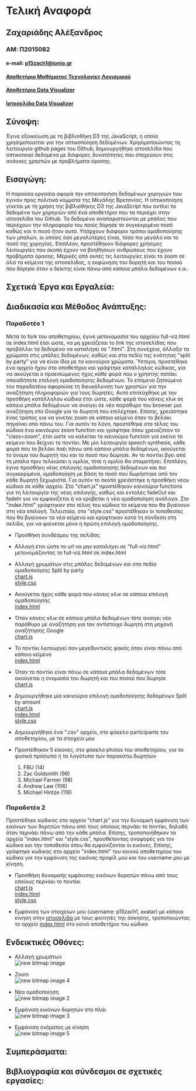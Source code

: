 # Τελική Αναφορά
## Ζαχαριάδης Αλέξανδρος
### ΑΜ: Π2015082
#### e-mail: p15zach1@ionio.gr  
#### [Αποθετήριο Μαθήματος Τεχνολογίες Λογισμικού](https://github.com/p15zach1/sw)  
#### [Αποθετήριο Data Visualizer](https://github.com/p15zach1/D3js-uk-political-donations)  
#### [Ιστοσελίδα Data Visualizer](https://p15zach1.github.io/D3js-uk-political-donations)

## Σύνοψη:  
Έγινε εξοικείωση με τη βιβλιοθήκη D3 της JavaScript, η οποία χρησιμοποιείται για την οπτικοποίηση δεδομένων. Χρησιμοποιώντας τη λειτουργία github pages του Github, δημιουργήθηκε ιστοσελίδα που οπτικοποιεί δεδομένα με διάφορες δυνατότητες που στοχεύουν στις ανάγκες χρηστών με προβλήματα όρασης.  

## Εισαγώγη:  
Η παρούσα εργασία αφορά την οπτικοποιήση δεδομένων χορηγιών που έγιναν προς πολιτικά κόμματα της Μεγάλης Βρετανίας. Η οπτικοποίηση γίνεται με τη χρήση της βιβλιοθήκης D3 της JavaScript που αντλεί τα δεδομένα των χορηγιών από ένα αποθετήριο που τα περιέχει στην ιστοσελίδα του Github. Τα δεδομένα αναπαριστούνται με μπάλες που περιέχουν την πληροφορία του ποιός δόρησε το συγκεκριμένο ποσό καθώς και τι ποσό ήταν αυτό. Υπάρχουν διάφοροι τρόποι ομαδοποίησης των μπαλών, οι οποίες όσο μεγαλύτερες είναι, τόσο πιο μεγάλο και το ποσό της χορηγίας. Επιπλέον, προστέθηκαν διάφορες χρήσιμες λειτουργίες που σκοπό έχουν να βοηθήσουν ανθρώπους που έχουν προβήματα όρασης. Μερικές από αυτές τις λειτουργίες είναι το zoom σε όλα τα κείμενα της ιστοσελίδας, η εκφώνηση του δορητή και του ποσού που δόρησε όταν ο δείκτης είναι πάνω από κάποια μπάλα δεδομένων κ.α..

## Σχετικά Έργα και Εργαλεία:  


## Διαδικασία και Μέθοδος Ανάπτυξης: 
### Παραδοτέο 1  
Μετά το fork του αποθετηρίου, έγινε μετονομασία του αρχείου full-viz.html σε index.html έτσι ώστε, να μη χρειάζεται το link της ιστοσελίδας που προβάλλει τα δεδομένα να καταλήγει σε ".html". Στη συνέχεια, άλλαξα τα χρώματα στις μπάλες δεδομένων, καθώς και στα πεδία της ενότητας "split by party" για να είναι ίδια με τα καινούρια χρώματα. Ύστερα, προστέθηκε ένα αρχείο ήχου στο αποθετήριο και γράφτηκε κατάλληλος κώδικας, για να ακούγεται ο προειπώμενος ήχος κάθε φορά που ο χρήστης πατάει οποιαδήποτε επιλογή ομαδοποίησης δεδομένων. Το επόμενο ζητούμενο του παραδοτέου αφορούσε τη διευκόλυνση των χρηστών για την αναζήτηση πληροφοριών για τους δωρητές. Αυτό επιτεύχθηκε με την προσθήκη κατάλληλου κώδικα έτσι ώστε, κάθε φορά που κάνεις κλικ σε κάποια μπάλα δεδομένων να ανοίγει σε νέο παράθυρο του browser μια αναζήτηση στο Google για το δωρητή που επιλέχτηκε. Επίσης, χρειάστηκε ένας τρόπος για να γίνεται zoom σε κάποιο κείμενο όταν το βελάκι πηγαίνει από πάνω του. Για αυτόν το λόγο, προστέθηκε στο τέλος του κώδικα ένα καινόυριο zoom function και γράφτηκε όπου χρειαζόταν το "class=zoom", έτσι ώστε να καλείται το καινούριο function για εκείνο το κείμενο που δείχνει το ποντίκι. Με μία λειτουργία speech synthesis, κάθε φορά που το βελάκι παέι πάνω από κάποια μπάλα δεδομένων, ακούγεται το όνομα του δωρητή του και το ποσό που δώρησε. Αν το ποντίκι βγει από τη μπάλα πριν τελειώσει η ομιλία, τότε η ομιλία θα σταματήσει. Επιπλέον, έγινε προσθήκη νέας επιλογής ομαδοποίησης δεδομένων και πιο συγκεκριμένα, ομαδοποίηση με βάση το ποσό που δωρήστηκε από τον κάθε δωρητή ξεχωριστά. Για αυτόν το σκοπό χρειάστηκε η προσθήκη νέου κώδικα σε κάθε αρχείο. Στο "chart.js" προστέθηκαν καινούρια functions για τη λειτουργία της νέας επιλογής, καθώς και εντολές fadeOut και fadeIn για να εμφανίζεται ή να κρύβεται η νέα ομαδοποίηση ανάλογα. Στο "index.html" γράφτηκαν στο τέλος του κώδικα τα κείμενα που θα βγαίνουν στη νέα επιλογή. Τελευταία, στο "style.css" προστέθηκαν οι τοποθεσίες που θα βγαίνουν τα νέα κείμενα και κρύφτηκαν κατά τη σύνδεση στη σελίδα, για να φαίνεται μόνο η πρώτη επιλογή ομαδοποίησης.  

* Προσθήκη συνδέσμου της σελίδας
* Αλλαγή έτσι ώστε το url να μην καταλήγει σε "full-viz.html" μετονομάζοντας το full-viz.html σε index.html
* Αλλαγή χρωμάτων στις μπάλες δεδομένων και στα πεδία ομαδοποίησης Split by party  
[chart.js](https://github.com/p15zach1/D3js-uk-political-donations/blob/gh-pages/chart.js)  
[style.css](https://github.com/p15zach1/D3js-uk-political-donations/blob/gh-pages/style.css)  

* Ακούγεται ήχος κάθε φορά που κάνεις κλικ σε κάποια επιλογή ομαδοποίησης  
[index.html](https://github.com/p15zach1/D3js-uk-political-donations/blob/gh-pages/index.html)

* Όταν κάνεις κλικ σε κάποια μπάλα δεδομένων τότε ανοίγει νέο παράθυρο με αναζήτηση για τον αντίστοιχο δωρητή στη μηχανή αναζήτησης Google  
[chart.js](https://github.com/p15zach1/D3js-uk-political-donations/blob/gh-pages/chart.js)

* Το ποντίκι λειτουργεί σαν μεγεθυντικός φακός όταν είναι πάνω από κάποιο κείμενο  
[index.html](https://github.com/p15zach1/D3js-uk-political-donations/blob/gh-pages/index.html)  

* Όταν το ποντίκι είναι πάνω σε κάποια μπάλα δεδομένων τότε ακούγεται η ονομασία του δωρητή και του ποσού που δώρησε  
[chart.js](https://github.com/p15zach1/D3js-uk-political-donations/blob/gh-pages/chart.js)

* Δημιουργήθηκε μία καινούρια επιλογή ομαδοποίησης δεδομένων Split by amount  
[chart.js](https://github.com/p15zach1/D3js-uk-political-donations/blob/gh-pages/chart.js)  
[index.html](https://github.com/p15zach1/D3js-uk-political-donations/blob/gh-pages/index.html)  
[style.css](https://github.com/p15zach1/D3js-uk-political-donations/blob/gh-pages/style.css)  

* Δημιουργήθηκε ένα ".csv" αρχείο, στο φάκελο participants του αποθετηρίου, με τα στοιχεία μου
* Προστέθηκαν 5 είκονες, στο φάκελο photos του αποθετηρίου, για τα φυσικά πρόσωπα ή τα λογότυπα των παρακάτω δωρητών
  1. FBU (14)
  2. Zac Goldsmith (96)
  3. Michael Farmer (98)
  4. Andrew Law (106)
  5. Michael Hintze (116)  
  
### Παραδοτέο 2  
Προστέθηκε κώδικας στο αρχείο "chart.js" για την δυναμική εμφάνιση των εικόνων των δορητών πάνω από τους οποίους περνάει το ποντίκι, δηλαδή όταν περνάει πάνω από την κάθε μπάλα. Επίσης, τροποποιήθηκαν τα αρχεία "index.html" και "style.css", προσθέτοντας αναφορές για τον κώδικα και την τοποθεσία όπου θα εμφανίζονται οι εικόνες. Επίσης, γράφτηκε κώδικας στο αρχείο "index.html" του κοινού αποθετηρίου του κώδικα για την εμφάνιση της εικόνας προφίλ μου και του username μου με κίνηση.

* Προσθήκη δυναμικής εμφάνισης εικόνων δορητών πάνω από τους οποίους περνάει το ποντίκι  
[chart.js](https://github.com/p15zach1/D3js-uk-political-donations/blob/gh-pages/chart.js)  
[index.html](https://github.com/p15zach1/D3js-uk-political-donations/blob/gh-pages/index.html)  
[style.css](https://github.com/p15zach1/D3js-uk-political-donations/blob/gh-pages/style.css)  

* Εμφάνιση των στοιχείων μου (username: p15zach1, avatar) με κάποια κίνηση στην [ιστοσελίδα](https://ioniodi.github.io/D3js-uk-political-donations/participants/) με τους φοιτητές της άσκησης, τροποποιώντας το αρχείο [index.html](https://github.com/ioniodi/D3js-uk-political-donations/blob/master/participants/index.html) στο κοινό αποθετήριο του κώδικα

## Ενδεικτικές Οθόνες:  
+ Αλλαγή χρωμάτων  
![new bitmap image](https://user-images.githubusercontent.com/22659306/39828446-af5e9416-53c3-11e8-9bf8-5307c57e0c57.jpg)  
  
+ Zoom  
![new bitmap image 4](https://user-images.githubusercontent.com/22659306/39828476-d1d8eb4a-53c3-11e8-82a8-74d944f2de4f.jpg)  
  
+ Νέα ομαδοποίηση  
![new bitmap image 2](https://user-images.githubusercontent.com/22659306/39828469-cdf219ca-53c3-11e8-83b2-d59944d86f99.jpg)  
  
+ Εμφάνιση εικόνων δορητών στο πλάι    
![new bitmap image 3](https://user-images.githubusercontent.com/22659306/39828473-cf1c7430-53c3-11e8-975a-98c6b40a33fa.jpg)  
  
+ Εμφάνιση ονόματος με κίνηση    
![new bitmap image 5](https://user-images.githubusercontent.com/22659306/39829561-902d5baa-53c7-11e8-9fc3-3c6e254bbe09.jpg) 


## Συμπεράσματα:  


## Bιβλιογραφία και σύνδεσμοι σε σχετικές εργασίες:  
